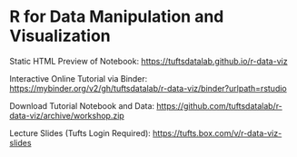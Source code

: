# R for Data Manipulation and Visualization

Static HTML Preview of Notebook: https://tuftsdatalab.github.io/r-data-viz

Interactive Online Tutorial via Binder: https://mybinder.org/v2/gh/tuftsdatalab/r-data-viz/binder?urlpath=rstudio

Download Tutorial Notebook and Data: https://github.com/tuftsdatalab/r-data-viz/archive/workshop.zip

Lecture Slides (Tufts Login Required): https://tufts.box.com/v/r-data-viz-slides
